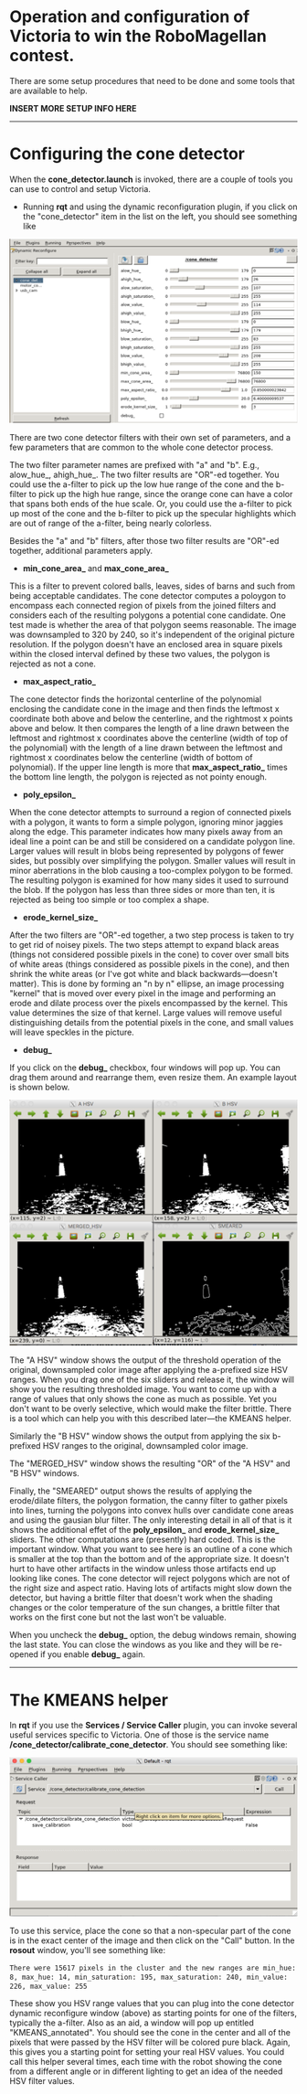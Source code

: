 # Operation and configuration of Victoria to win the RoboMagellan contest.

There are some setup procedures that need to be done and some tools that are available to help.

**INSERT MORE SETUP INFO HERE**

----
# **Configuring the cone detector**
When the **cone_detector.launch** is invoked, there are a couple of tools you can use to control and setup Victoria.

* Running **rqt** and using the dynamic reconfiguration plugin, if you click on the "cone_detector" item in the list on the left, you should see something like

![Dynamic reconfiguration for the cone detector](/doc/rqt_dynamic_configure_cone_detector.png)

There are two cone detector filters with their own set of parameters, and a few parameters that are common to the whole cone detector process.

The two filter parameter names are prefixed with "a" and "b". E.g., alow_hue_, ahigh_hue_. The two filter results are "OR"-ed together. 
You could use the a-filter to pick up the low hue range of the cone and the b-filter to pick up the high hue range, since the orange cone can have a color that spans both ends of the hue scale.
Or, you could use the a-filter to pick up most of the cone and the b-filter to pick up the specular highlights which are out of range of the a-filter, being nearly colorless.

Besides the "a" and "b" filters, after those two filter results are "OR"-ed together, additional parameters apply.

* **min_cone_area_** and **max_cone_area_**

This is a filter to prevent colored balls, leaves, sides of barns and such from being acceptable candidates. 
The cone detector computes a poloygon to encompass each connected region of pixels from the joined filters and considers each of
the resulting polygons a potential cone candidate. One test made is whether the area of that polygon seems reasonable. 
The image was downsampled to 320 by 240, so it's independent of the original picture resolution. 
If the polygon doesn't have an enclosed area in square pixels within the closed interval defined by these two values, the polygon
is rejected as not a cone.

* **max_aspect_ratio_**

The cone detector finds the horizontal centerline of the polynomial enclosing the candidate cone in the image and then finds the leftmost
x coordinate both above and below the centerline, and the rightmost x points above and below. It then compares the length of a line drawn
between the leftmost and rightmost x coordinates above the centerline (width of top of the polynomial) with the length of a line
drawn between the leftmost and rightmost x coordinates below the centerline (width of bottom of polynomial). If the upper line
length is more that **max_aspect_ratio_** times the bottom line length, the polygon is rejected as not pointy enough.

* **poly_epsilon_**

When the cone detector attempts to surround a region of connected pixels with a polygon, it wants to form a simple polygon, ignoring minor
jaggies along the edge. This parameter indicates how many pixels away from an ideal line a point can be and still be considered
on a candidate polygon line. Larger values will result in blobs being represented by polygons of fewer sides, but possibly over
simplifying the polygon. Smaller values will result in minor aberrations in the blob causing a too-complex polygon to be formed.
The resulting polygon is examined for how many sides it used to surround the blob. If the polygon has less than three sides or more than ten,
it is rejected as being too simple or too complex a shape.

* **erode_kernel_size_**

After the two filters are "OR"-ed together, a two step process is taken to try to get rid of noisey pixels. The two steps attempt
to expand black areas (things not considered possible pixels in the cone) to cover over small bits of white areas (things considered
as possible pixels in the cone), and then shrink the white areas (or I've got white and black backwards—doesn't matter). This is done
by forming an "n by n" ellipse, an image processing "kernel" that is moved over every pixel in the image and performing an erode 
and dilate process over the pixels encompassed by the kernel. This value determines the size of that kernel. Large values will
remove useful distinguishing details from the potential pixels in the cone, and small values will leave speckles in the picture.

* **debug_**

If you click on the **debug\_** checkbox, four windows will pop up. You can drag them around and rearrange them, even resize them. An example layout is shown below.

![Cone detector debug windows](/doc/cone_detector_debug_windows.png)

The "A HSV" window shows the output of the threshold operation of the original, downsampled color image after applying the a-prefixed size HSV ranges. When you drag one of the six sliders and release it, the window will show you the resulting thresholded image. You want to come up with a range of values that only shows the cone as much as possible. Yet you don't want to be overly selective, which would make the filter brittle. There is a tool which can help you with this described later—the KMEANS helper.

Similarly the "B HSV" window shows the output from applying the six b-prefixed HSV ranges to the original, downsampled color image.

The "MERGED_HSV" window shows the resulting "OR" of the "A HSV" and "B HSV" windows.

Finally, the "SMEARED" output shows the results of applying the erode/dilate filters, the polygon formation, the canny filter to gather pixels into lines, turning the polygons into convex hulls over candidate cone areas and using the gausian blur filter. The only interesting detail in all of that is it shows the additional effet of the **poly_epsilon_** and **erode_kernel_size_** sliders. The other computations are (presently) hard coded. This is the important window. What you want to see here is an outline of a cone which is smaller at the top than the bottom and of the appropriate size. It doesn't hurt to have other artifacts in the window unless those artifacts end up looking like cones. The cone detector will reject polygons which are not of the right size and aspect ratio. Having lots of artifacts might slow down the detector, but having a brittle filter that doesn't work when the shading changes or the color temperature of the sun changes, a brittle filter that works on the first cone but not the last won't be valuable.

When you uncheck the **debug\_** option, the debug windows remain, showing the last state. You can close the windows as you like and they will be re-opened if you enable **debug\_** again.

----
# **The KMEANS helper**
In **rqt** if you use the **Services / Service Caller** plugin, you can invoke several useful services specific to Victoria. One of those is the service name **/cone_detector/calibrate_cone_detector**. You should see something like:

![Calibrate Cone Detection](/doc/calibrate_cone_detection.png)

To use this service, place the cone so that a non-specular part of the cone is in the exact center of the image and then click on the "Call" button. In the **rosout** window, you'll see something like:
~~~
There were 15617 pixels in the cluster and the new ranges are min_hue: 8, max_hue: 14, min_saturation: 195, max_saturation: 240, min_value: 226, max_value: 255
~~~
These show you HSV range values that you can plug into the cone detector dynamic reconfigure window (above) as starting points for one of the filters, typically the a-filter. Also as an aid, a window will pop up entitled "KMEANS_annotated". You should see the cone in the center and all of the pixels that were passed by the HSV filter will be colored pure black. Again, this gives you a starting point for setting your real HSV values. You could call this helper several times, each time with the robot showing the cone from a different angle or in different lighting to get an idea of the needed HSV filter values.
